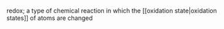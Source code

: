 redox; a type of chemical reaction in which the [[oxidation state|oxidation states]] of atoms are changed